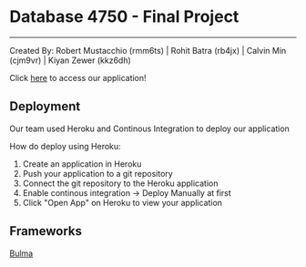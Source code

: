 # Database 4750 - Final Project

---

Created By: Robert Mustacchio (rmm6ts) | Rohit Batra (rb4jx) | Calvin Min (cjm9vr) | Kiyan Zewer (kkz6dh)

Click [here](https://dbproject4750.herokuapp.com) to access our application!

## Deployment

Our team used Heroku and Continous Integration to deploy our application

How do deploy using Heroku:

1. Create an application in Heroku
2. Push your application to a git repository
3. Connect the git repository to the Heroku application
4. Enable continous integration -> Deploy Manually at first
5. Click "Open App" on Heroku to view your application

## Frameworks

[Bulma](https://bulma.io)
